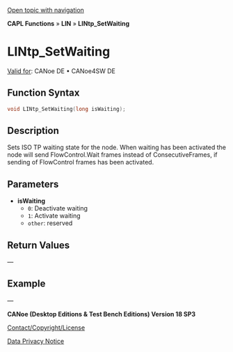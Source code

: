 [Open topic with navigation](../../../../../CANoeDEFamily.htm#Topics/CAPLFunctions/LIN/Functions/CAPLfunctionLINtpSetWaiting.md)

**CAPL Functions** » **LIN** » **LINtp_SetWaiting**

# LINtp_SetWaiting

[Valid for](../../../Shared/FeatureAvailability.md): CANoe DE • CANoe4SW DE

## Function Syntax

```c
void LINtp_SetWaiting(long isWaiting);
```

## Description

Sets ISO TP waiting state for the node. When waiting has been activated the node will send FlowControl.Wait frames instead of ConsecutiveFrames, if sending of FlowControl frames has been activated.

## Parameters

- **isWaiting**
  - `0`: Deactivate waiting
  - `1`: Activate waiting
  - `other`: reserved

## Return Values

—

## Example

—

**CANoe (Desktop Editions & Test Bench Editions) Version 18 SP3**

[Contact/Copyright/License](../../../Shared/ContactCopyrightLicense.md)

[Data Privacy Notice](https://www.vector.com/int/en/company/get-info/privacy-policy/)
